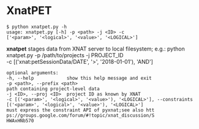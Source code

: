 # XnatPET


    $ python xnatpet.py -h
    usage: xnatpet.py [-h] -p <path> -j <ID> -c
    ['<param>', '<logical>', '<value>', '<LOGICAL>']
    
**xnatpet** stages data from XNAT server to local filesystem; 
    e.g.:  python xnatpet.py -p /path/to/projects -j PROJECT_ID \
                             -c [('xnat:petSessionData/DATE', '>', '2018-01-01'), 'AND']
    
    optional arguments:
    -h, --help            show this help message and exit
    -p <path>, --prefix <path>
    path containing project-level data
    -j <ID>, --proj <ID>  project ID as known by XNAT
    -c [('<param>', '<logical>', '<value>'), '<LOGICAL>'], --constraints [('<param>', '<logical>', '<value>'), '<LOGICAL>']
    must express the constraint API of pyxnat;see also htt
    ps://groups.google.com/forum/#!topic/xnat_discussion/S
    HWAxHNb570